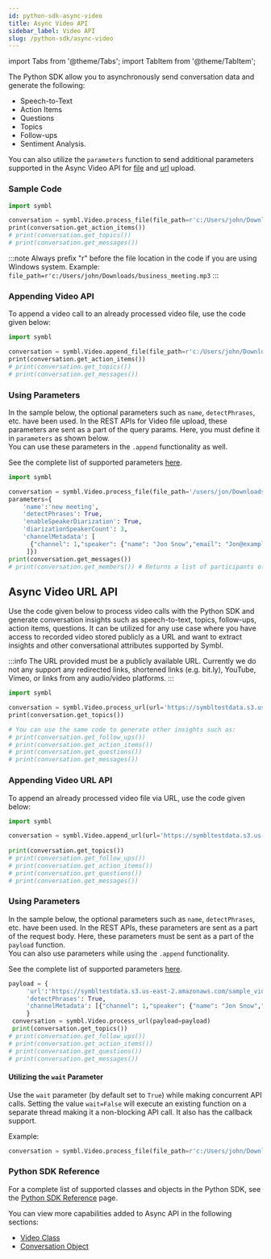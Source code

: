 ```yaml
---
id: python-sdk-async-video
title: Async Video API 
sidebar_label: Video API
slug: /python-sdk/async-video
---
```

import Tabs from '@theme/Tabs';
import TabItem from '@theme/TabItem';

The Python SDK allow you to asynchronously send conversation data and generate the following:

- Speech-to-Text
- Action Items
- Questions
- Topics
- Follow-ups
- Sentiment Analysis. 

You can also utilize the `parameters` function to send additional parameters supported in the Async Video API for [file](/docs/async-api/overview/video/post-video#query-params) and [url](/docs/async-api/overview/video/post-video-url#request-body) upload. 

### Sample Code 
```python
import symbl

conversation = symbl.Video.process_file(file_path=r'c:/Users/john/Downloads/video.mp4')
​print(conversation.get_action_items())
# print(conversation.get_topics())
# print(conversation.get_messages())
```
:::note
Always prefix "r" before the file location in the code if you are using Windows system. Example: `file_path=r'c:/Users/john/Downloads/business_meeting.mp3`
:::

### Appending Video API 

To append a video call to an already processed video file, use the code given below:

```py
import symbl

conversation = symbl.Video.append_file(file_path=r'c:/Users/john/Downloads/video.mp4', conversation_id='')
​print(conversation.get_action_items())
# print(conversation.get_topics())
# print(conversation.get_messages())
```
### Using Parameters

In the sample below, the optional parameters such as `name`, `detectPhrases`, etc. have been used. In the REST APIs for Video file upload, these parameters are sent as a part of the query params. Here, you must define it in `parameters` as shown below. <br/>
You can use these parameters in the `.append` functionality as well. 

See the complete list of supported parameters [here](/docs/async-api/overview/video/post-video#query-params). 

```py
import symbl

conversation = symbl.Video.process_file(file_path='/users/jon/Downloads/Welcome.mp4', 
parameters={
    'name':'new meeting', 
    'detectPhrases': True, 
    'enableSpeakerDiarization': True, 
    'diarizationSpeakerCount': 3, 
    'channelMetadata': [
      {"channel": 1,"speaker": {"name": "Jon Snow","email": "Jon@example.com"}}
     ]})
print(conversation.get_messages())
# print(conversation.get_members()) # Returns a list of participants of the conversation.
```
## Async Video URL API

Use the code given below to process video calls with the Python SDK and generate conversation insights such as speech-to-text, topics, follow-ups, action items, questions. It can be utilized for any use case where you have access to recorded video stored publicly as a URL and want to extract insights and other conversational attributes supported by Symbl. 

:::info
The URL provided must be a publicly available URL. Currently we do not any support any redirected links, shortened links (e.g. bit.ly), YouTube, Vimeo, or links from any audio/video platforms.
:::

```py
import symbl

conversation = symbl.Video.process_url(url='https://symbltestdata.s3.us-east-2.amazonaws.com/sample_video_file.mp4')
​print(conversation.get_topics())

# You can use the same code to generate other insights such as:
# print(conversation.get_follow_ups())
# print(conversation.get_action_items())
# print(conversation.get_questions())
# print(conversation.get_messages())
```
### Appending Video URL API

To append an already processed video file via URL, use the code given below:

```py
import symbl

conversation = symbl.Video.append_url(url='https://symbltestdata.s3.us-east-2.amazonaws.com/sample_video_file.mp4', conversation_id='5973791150094048')
​
print(conversation.get_topics())
# print(conversation.get_follow_ups())
# print(conversation.get_action_items())
# print(conversation.get_questions())
# print(conversation.get_messages())
```
### Using Parameters

In the sample below, the optional parameters such as `name`, `detectPhrases`, etc. have been used. In the REST APIs, these parameters are sent as a part of the request body. Here, these parameters must be sent as a part of the `payload` function. <br/>
You can also use parameters while using the `.append` functionality. 

See the complete list of supported parameters [here](/docs/async-api/overview/video/post-video-url#request-body). 

```py
payload = {
     'url':'https://symbltestdata.s3.us-east-2.amazonaws.com/sample_video_file.mp4', 
     'detectPhrases': True, 
     'channelMetadata': [{"channel": 1,"speaker": {"name": "Jon Snow","email": "jon@example.com"}}]
     }
 conversation = symbl.Video.process_url(payload=payload)
 print(conversation.get_topics())
# print(conversation.get_follow_ups())
# print(conversation.get_action_items())
# print(conversation.get_questions())
# print(conversation.get_messages())
```

#### Utilizing the `wait` Parameter

Use the `wait` parameter (by default set to `True`) while making concurrent API calls. Setting the value `wait=False` will execute an existing function on a separate thread making it a non-blocking API call. It also has the callback support.<br/>

Example:

```py
conversation = symbl.Video.process_file(file_path=r'c:/Users/john/Downloads/video.mp4', wait=False)
```
### Python SDK Reference

For a complete list of supported classes and objects in the Python SDK, see the [Python SDK Reference](/docs/python-sdk/python-sdk-reference) page. 

You can view more capabilities added to Async API in the following sections:

- [Video Class](/docs/python-sdk/python-sdk-reference#video-class)<br/>
- [Conversation Object](/docs/python-sdk/python-sdk-reference#conversation-object)
